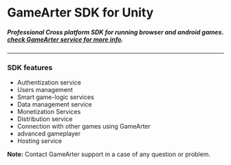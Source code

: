 # GameArter SDK for Unity

##### Professional Cross platform SDK for running browser and android games. [check GameArter service for more info](https://www.gamearter.com/).

--- 

### SDK features
- Authentization service
- Users management
- Smart game-logic services
- Data management service
- Monetization Services
- Distribution service
- Connection with other games using GameArter 
- advanced gameplayer
- Hosting service

**Note:** Contact GameArter support in a case of any question or problem.
